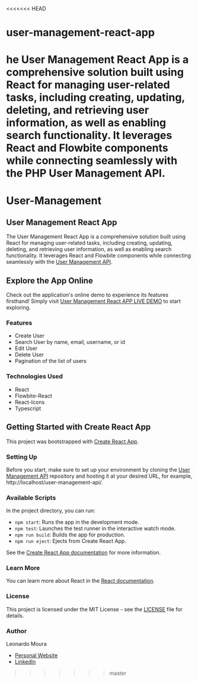 <<<<<<< HEAD
# user-management-react-app
he User Management React App is a comprehensive solution built using React for managing user-related tasks, including creating, updating, deleting, and retrieving user information, as well as enabling search functionality. It leverages React and Flowbite components while connecting seamlessly with the PHP User Management API.
=======
# User-Management

## User Management React App

The User Management React App is a comprehensive solution built using React for managing user-related tasks, including creating, updating, deleting, and retrieving user information, as well as enabling search functionality. It leverages React and Flowbite components while connecting seamlessly with the [User Management API](https://github.com/mouraleonardo/user-management-api).

## Explore the App Online

Check out the application's online demo to experience its features firsthand! Simply visit [User Management React APP LIVE DEMO](https://mouraleonardo.com/usermanagement/) to start exploring.

### Features

- Create User
- Search User by name, email, username, or id
- Edit User
- Delete User
- Pagination of the list of users

### Technologies Used

- React
- Flowbite-React
- React-Icons
- Typescript

## Getting Started with Create React App

This project was bootstrapped with [Create React App](https://github.com/facebook/create-react-app).

### Setting Up

Before you start, make sure to set up your environment by cloning the [User Management API](https://github.com/mouraleonardo/user-management-api) repository and hosting it at your desired URL, for example, http://localhost/user-management-api/.

### Available Scripts

In the project directory, you can run:

- `npm start`: Runs the app in the development mode.
- `npm test`: Launches the test runner in the interactive watch mode.
- `npm run build`: Builds the app for production.
- `npm run eject`: Ejects from Create React App.

See the [Create React App documentation](https://facebook.github.io/create-react-app/docs/getting-started) for more information.

### Learn More

You can learn more about React in the [React documentation](https://reactjs.org/).

### License

This project is licensed under the MIT License - see the [LICENSE](LICENSE) file for details.

### Author

Leonardo Moura
- [Personal Website](https://mouraleonardo.com)
- [LinkedIn](https://www.linkedin.com/in/mouraleonardo/)
>>>>>>> master
